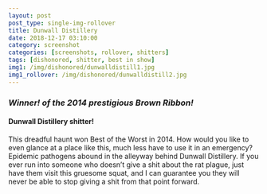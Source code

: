 ```yaml
---
layout: post
post_type: single-img-rollover
title: Dunwall Distillery
date: 2018-12-17 03:10:00
category: screenshot
categories: [screenshots, rollover, shitters]
tags: [dishonored, shitter, best in show]
img1: /img/dishonored/dunwalldistill1.jpg
img1_rollover: /img/dishonored/dunwalldistill2.jpg
---
```

### *Winner! of the 2014 prestigious Brown Ribbon!*
#### Dunwall Distillery shitter!

This dreadful haunt won Best of the Worst in 2014. How would you like to even glance at a place like this, much less have to use it in an emergency? Epidemic pathogens abound in the alleyway behind Dunwall Distillery. If you ever run into someone who doesn’t give a shit about the rat plague, just have them visit this gruesome squat, and I can guarantee you they will never be able to stop giving a shit from that point forward. 
